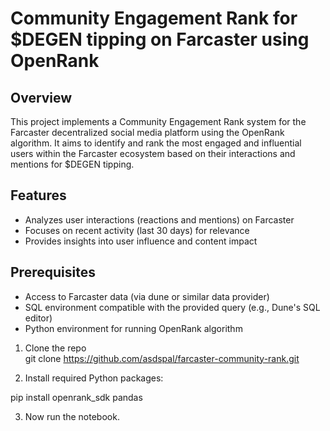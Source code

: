 # Community Engagement Rank for $DEGEN tipping on Farcaster using OpenRank

## Overview

This project implements a Community Engagement Rank system for the Farcaster decentralized social media platform using the OpenRank algorithm. It aims to identify and rank the most engaged and influential users within the Farcaster ecosystem based on their interactions and mentions for $DEGEN tipping.

## Features

- Analyzes user interactions (reactions and mentions) on Farcaster
- Focuses on recent activity (last 30 days) for relevance
- Provides insights into user influence and content impact

## Prerequisites

- Access to Farcaster data (via dune or similar data provider)
- SQL environment compatible with the provided query (e.g., Dune's SQL editor)
- Python environment for running OpenRank algorithm

1. Clone the repo  
git clone https://github.com/asdspal/farcaster-community-rank.git

2. Install required Python packages:

pip install openrank_sdk pandas


3. Now run the notebook.


